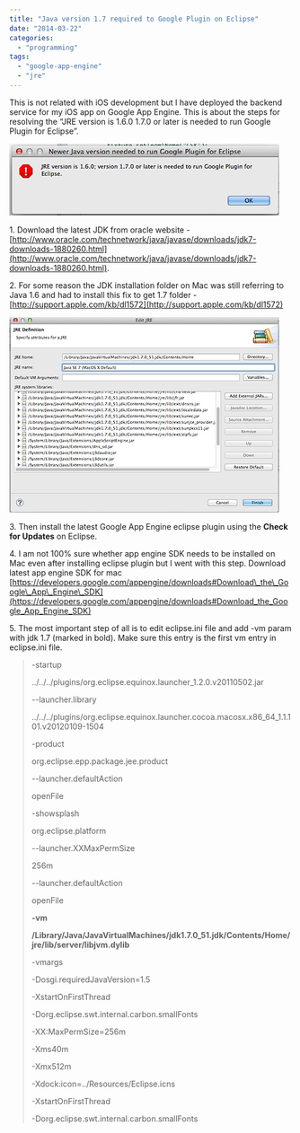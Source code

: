 ```yaml
---
title: "Java version 1.7 required to Google Plugin on Eclipse"
date: "2014-03-22"
categories: 
  - "programming"
tags: 
  - "google-app-engine"
  - "jre"
---
```


This is not related with iOS development but I have deployed the backend service for my iOS app on Google App Engine. This is about the steps for resolving the “JRE version is 1.6.0 1.7.0 or later is needed to run Google Plugin for Eclipse”.

![201403191857.jpg](images/201403191857.jpg)  

1\. Download the latest JDK from oracle website - [http://www.oracle.com/technetwork/java/javase/downloads/jdk7-downloads-1880260.html](http://www.oracle.com/technetwork/java/javase/downloads/jdk7-downloads-1880260.html).  

2\. For some reason the JDK installation folder on Mac was still referring to Java 1.6 and had to install this fix to get 1.7 folder - [http://support.apple.com/kb/dl1572](http://support.apple.com/kb/dl1572)

![201403191904.jpg](images/201403191904.jpg)

3\. Then install the latest Google App Engine eclipse plugin using the **Check for Updates** on Eclipse.

4\. I am not 100% sure whether app engine SDK needs to be installed on Mac even after installing eclipse plugin but I went with this step. Download latest app engine SDK for mac [https://developers.google.com/appengine/downloads#Download\_the\_Google\_App\_Engine\_SDK](https://developers.google.com/appengine/downloads#Download_the_Google_App_Engine_SDK)

5\. The most important step of all is to edit eclipse.ini file and add -vm param with jdk 1.7 (marked in bold). Make sure this entry is the first vm entry in eclipse.ini file.

> \-startup
> 
> ../../../plugins/org.eclipse.equinox.launcher\_1.2.0.v20110502.jar
> 
> \--launcher.library
> 
> ../../../plugins/org.eclipse.equinox.launcher.cocoa.macosx.x86\_64\_1.1.101.v20120109-1504
> 
> \-product
> 
> org.eclipse.epp.package.jee.product
> 
> \--launcher.defaultAction
> 
> openFile
> 
> \-showsplash
> 
> org.eclipse.platform
> 
> \--launcher.XXMaxPermSize
> 
> 256m
> 
> \--launcher.defaultAction
> 
> openFile
> 
> **\-vm**
> 
> **/Library/Java/JavaVirtualMachines/jdk1.7.0\_51.jdk/Contents/Home/jre/lib/server/libjvm.dylib**
> 
> \-vmargs
> 
> \-Dosgi.requiredJavaVersion=1.5
> 
> \-XstartOnFirstThread
> 
> \-Dorg.eclipse.swt.internal.carbon.smallFonts
> 
> \-XX:MaxPermSize=256m
> 
> \-Xms40m
> 
> \-Xmx512m
> 
> \-Xdock:icon=../Resources/Eclipse.icns
> 
> \-XstartOnFirstThread
> 
> \-Dorg.eclipse.swt.internal.carbon.smallFonts
